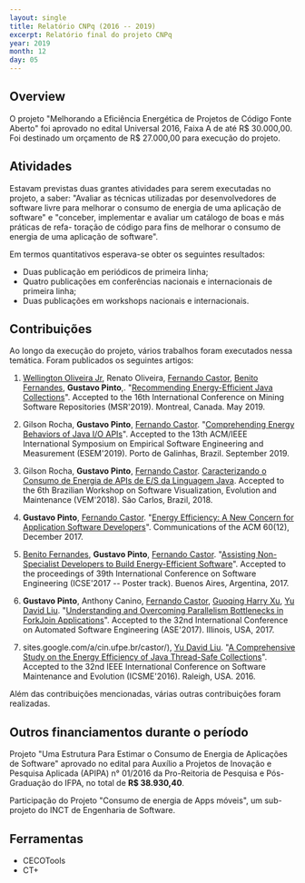```yaml
---
layout: single
title: Relatório CNPq (2016 -- 2019)
excerpt: Relatório final do projeto CNPq
year: 2019
month: 12
day: 05
---
```


## Overview

O projeto "Melhorando a Eficiência Energética de Projetos de Código Fonte Aberto"
foi aprovado no edital Universal 2016, Faixa A de até R$ 30.000,00. Foi destinado
um orçamento de R$ 27.000,00 para execução do projeto.

## Atividades

Estavam previstas duas grantes atividades para serem executadas no projeto, a saber:
"Avaliar as técnicas utilizadas por desenvolvedores de software livre para melhorar
o consumo de energia de uma aplicação de software" e "conceber, implementar e avaliar
um catálogo de boas e más práticas de refa- toração de código para fins de melhorar
o consumo de energia de uma aplicação de software".

Em termos quantitativos esperava-se obter os seguintes resultados:

- Duas publicação em periódicos de primeira linha;
- Quatro publicações em conferências nacionais e internacionais de primeira linha;
- Duas publicações em workshops nacionais e internacionais.

## Contribuições

Ao longo da execução do projeto, vários trabalhos foram executados nessa temática.
Foram publicados os seguintes artigos:

1. [Wellington Oliveira Jr](https://dblp.org/pers/hd/o/Oliveira:Wellington), Renato Oliveira, [Fernando Castor](https://sites.google.com/a/cin.ufpe.br/castor/), [Benito Fernandes](https://www.linkedin.com/in/benito-fernandes-85736a6/), **Gustavo Pinto**,. "[Recommending Energy-Efficient Java Collections](http://gustavopinto.github.io/lost+found/msr2019a.pdf)". Accepted to the 16th International Conference on Mining Software Repositories (MSR'2019). Montreal, Canada. May 2019. <br>

1. Gilson Rocha, **Gustavo Pinto**, [Fernando Castor](https://sites.google.com/a/cin.ufpe.br/castor/). "[Comprehending Energy Behaviors of Java I/O APIs](http://gustavopinto.github.io/lost+found/esem2019c.pdf)". Accepted to the 13th ACM/IEEE International Symposium on Empirical Software Engineering and Measurement (ESEM'2019). Porto de Galinhas, Brazil. September 2019. <br>

1. Gilson Rocha, **Gustavo Pinto**, [Fernando Castor](https://sites.google.com/a/cin.ufpe.br/castor/). [Caracterizando o Consumo de Energia de APIs de E/S da Linguagem Java](http://gustavopinto.github.io/lost+found/vem2018.pdf). Accepted to the 6th Brazilian Workshop on Software Visualization, Evolution and Maintenance (VEM'2018). São Carlos, Brazil, 2018.<br>

1. **Gustavo Pinto**, [Fernando Castor](https://sites.google.com/a/cin.ufpe.br/castor/). "[Energy Efficiency: A New Concern for Application Software Developers](http://gustavopinto.github.io/lost+found/cacm2017.pdf)". Communications of the ACM 60(12), December 2017.<br/>

1. [Benito Fernandes](https://www.linkedin.com/in/benito-fernandes-85736a6/), **Gustavo Pinto**, [Fernando Castor](https://sites.google.com/a/cin.ufpe.br/castor/). "[Assisting Non-Specialist Developers to Build Energy-Efficient Software](http://gustavopinto.github.io/lost+found/icse_poster2017.pdf)". Accepted to the proceedings of 39th International Conference on Software Engineering (ICSE'2017 -- Poster track). Buenos Aires, Argentina, 2017.<br/>

1. **Gustavo Pinto**, Anthony Canino, [Fernando Castor](https://sites.google.com/a/cin.ufpe.br/castor/), [Guoqing Harry Xu](http://www.ics.uci.edu/~guoqingx/), [Yu David Liu](http://www.cs.binghamton.edu/~davidl/). "[Understanding and Overcoming Parallelism Bottlenecks in ForkJoin Applications](http://gustavopinto.github.io/lost+found/ase2017.pdf)". Accepted to the 32nd International Conference on Automated Software Engineering (ASE'2017). Illinois, USA, 2017.<br>

1. sites.google.com/a/cin.ufpe.br/castor/), [Yu David Liu](http://www.cs.binghamton.edu/~davidl/). "[A Comprehensive Study on the Energy Efficiency of Java Thread-Safe Collections](http://gustavopinto.github.io/lost+found/icsme2016.pdf)". Accepted to the 32nd IEEE International Conference on Software Maintenance and Evolution (ICSME'2016). Raleigh, USA. 2016. <br/>

Além das contribuições mencionadas, várias outras contribuições foram realizadas.



## Outros financiamentos durante o período

Projeto "Uma Estrutura Para Estimar o Consumo de Energia de Aplicações de Software"
aprovado no edital para Auxílio a Projetos de Inovação e Pesquisa Aplicada (APIPA)
n° 01/2016 da Pro-Reitoria de Pesquisa e Pós-Graduação do IFPA, no total de **R$
38.930,40**.

Participação do Projeto "Consumo de energia de Apps móveis", um sub-projeto do
INCT de Engenharia de Software.

## Ferramentas

- CECOTools
- CT+

